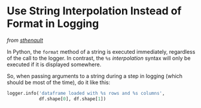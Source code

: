 # Use String Interpolation Instead of Format in Logging

*from [sthenault](http://stackoverflow.com/a/34634301)*

In Python, the `format` method of a string is executed immediately, regardless of the call to the logger. In contrast, the `%s` *interpolation* syntax will only be executed if it is displayed somewhere.

So, when passing arguments to a string during a step in logging (which should be most of the time), do it like this:
```python
logger.info('dataframe loaded with %s rows and %s columns',
            df.shape[0], df.shape[1])
```
